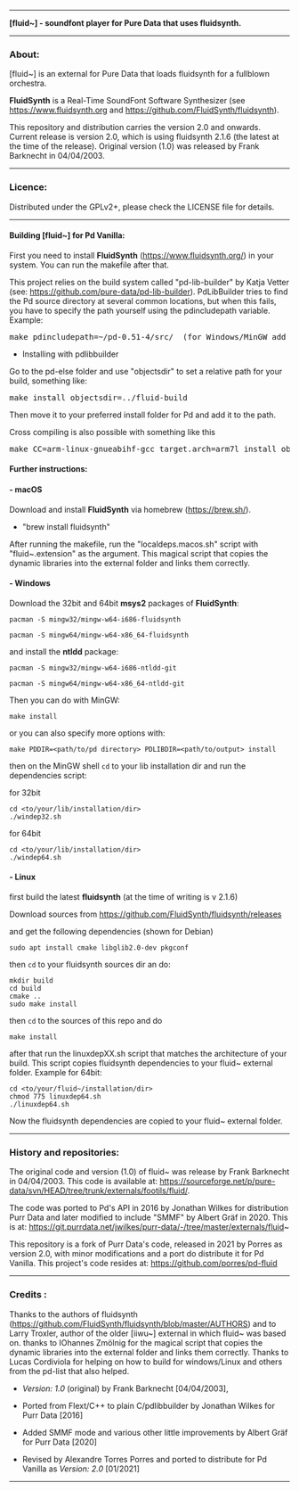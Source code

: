 * * *

**[fluid~] - soundfont player for Pure Data that uses fluidsynth.**

* * *

### About:

[fluid~] is an external for Pure Data that loads fluidsynth for a fullblown orchestra.

**FluidSynth** is a Real-Time SoundFont Software Synthesizer (see https://www.fluidsynth.org and https://github.com/FluidSynth/fluidsynth).

This repository and distribution carries the version 2.0 and onwards. Current release is version 2.0, which is using fluidsynth 2.1.6 (the latest at the time of the release). Original version (1.0) was released by Frank Barknecht in 04/04/2003.



--------------------------------------------------------------------------

### Licence:

Distributed under the GPLv2+, please check the LICENSE file for details.



--------------------------------------------------------------------------

#### Building [fluid~] for Pd Vanilla:

First you need to install  **FluidSynth** (https://www.fluidsynth.org/) in your system. You can run the makefile after that.

This project relies on the build system called "pd-lib-builder" by Katja Vetter (see: <https://github.com/pure-data/pd-lib-builder>). PdLibBuilder tries to find the Pd source directory at several common locations, but when this fails, you have to specify the path yourself using the pdincludepath variable. Example:

<pre>make pdincludepath=~/pd-0.51-4/src/  (for Windows/MinGW add 'pdbinpath=~/pd-0.51-4/bin/)</pre>

* Installing with pdlibbuilder

Go to the pd-else folder and use "objectsdir" to set a relative path for your build, something like:

<pre>make install objectsdir=../fluid-build</pre>

Then move it to your preferred install folder for Pd and add it to the path.

Cross compiling is also possible with something like this

<pre>make CC=arm-linux-gnueabihf-gcc target.arch=arm7l install objectsdir=../</pre>



#### Further instructions:

#### - macOS

Download and install **FluidSynth** via homebrew (https://brew.sh/).

- "brew install fluidsynth"

After running the makefile, run the "localdeps.macos.sh" script with "fluid~.extension" as the argument. This magical script that copies the dynamic libraries into the external folder and links them correctly.



#### - Windows

Download the 32bit and 64bit **msys2** packages of **FluidSynth**:

`pacman -S mingw32/mingw-w64-i686-fluidsynth`

`pacman -S mingw64/mingw-w64-x86_64-fluidsynth`

and install the **ntldd** package:

`pacman -S mingw32/mingw-w64-i686-ntldd-git`

`pacman -S mingw64/mingw-w64-x86_64-ntldd-git` 

Then you can do with MinGW: 

`make install`

or you can also specify more options with:

`make PDDIR=<path/to/pd directory> PDLIBDIR=<path/to/output> install`

then on the MinGW shell `cd` to your lib installation dir and run the dependencies script:

for 32bit

`````
cd <to/your/lib/installation/dir>
./windep32.sh

`````

for 64bit

`````
cd <to/your/lib/installation/dir>
./windep64.sh

`````



#### - Linux

first build the latest **fluidsynth** (at the time of writing is v 2.1.6)

Download sources from https://github.com/FluidSynth/fluidsynth/releases 

and get the following dependencies (shown for Debian)

`sudo apt install cmake libglib2.0-dev pkgconf`

then `cd` to your fluidsynth sources dir an do:

`````
mkdir build
cd build
cmake ..
sudo make install
`````

then `cd` to the sources of this repo and do

`make install`

after that run the linuxdepXX.sh script that matches the architecture of your build. This script copies fluidsynth dependencies to your fluid~ external folder. Example for 64bit:

`````
cd <to/your/fluid~/installation/dir>
chmod 775 linuxdep64.sh
./linuxdep64.sh
`````

Now the fluidsynth dependencies are copied to your fluid~ external folder.




--------------------------------------------------------------------------

### History and repositories:

The original code and version (1.0) of fluid~ was release by Frank Barknecht in 04/04/2003. This code is available at: <https://sourceforge.net/p/pure-data/svn/HEAD/tree/trunk/externals/footils/fluid/>.

The code was ported to Pd's API in 2016 by Jonathan Wilkes for distribution Purr Data and later modified to include "SMMF" by Albert Gräf in 2020. This is at: https://git.purrdata.net/jwilkes/purr-data/-/tree/master/externals/fluid~

This repository is a fork of Purr Data's code, released in 2021 by Porres as version 2.0, with minor modifications and a port do distribute it for Pd Vanilla. This project's code resides at: https://github.com/porres/pd-fluid



--------------------------------------------------------------------------


### Credits :

Thanks to the authors of fluidsynth (https://github.com/FluidSynth/fluidsynth/blob/master/AUTHORS) and to Larry Troxler, author of the older [iiwu~] external in which fluid~ was based on. thanks to IOhannes Zmölnig for the magical script that copies the dynamic libraries into the external folder and links them correctly. Thanks to Lucas Cordiviola for helping on how to build for windows/Linux and others from the pd-list that also helped.

- *Version:  1.0* (original) by Frank Barknecht [04/04/2003],  

- Ported from Flext/C++ to plain C/pdlibbuilder by Jonathan Wilkes for Purr Data [2016]

- Added SMMF mode and various other little improvements by Albert Gräf for Purr Data [2020]

- Revised by Alexandre Torres Porres and ported to distribute for Pd Vanilla as *Version:  2.0* [01/2021] 

  

--------------------------------------------------------------------------




